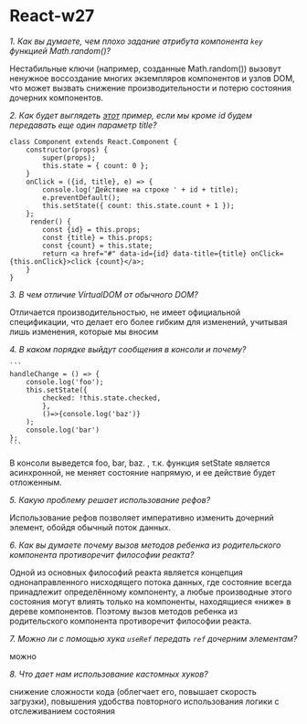 # React-w27

*1. Как вы думаете, чем плохо задание атрибута компонента `key` функцией Math.random()?*

Нестабильные ключи (например, созданные Math.random()) вызовут ненужное воссоздание многих экземпляров компонентов и узлов DOM,
что может вызвать снижение производительности и потерю состояния дочерних компонентов.

*2. Как будет выглядеть [этот](https://www.notion.so/34-cfc2f2ef8a0b4650a43db2d7f9c570df) пример, если мы кроме id будем передавать еще один параметр title?*

```
class Component extends React.Component {
    constructor(props) {
        super(props);
        this.state = { count: 0 };
    }
    onClick = ({id, title}, e) => {
        console.log('Действие на строке ' + id + title);
        e.preventDefault();
        this.setState({ count: this.state.count + 1 });
    };
     render() {
        const {id} = this.props;
        const {title} = this.props;
        const {count} = this.state;
        return <a href="#" data-id={id} data-title={title} onClick={this.onClick}>click {count}</a>;
    }
}
```
*3. В чем отличие VirtualDOM от обычного DOM?*

Отличается производительностью, не имеет официальной спецификации, что делает его более гибким для изменений, учитывая лишь изменения, которые мы вносим

*4. В каком порядке выйдут сообщения в консоли и почему?*

    ```
    handleChange = () => {
    	console.log('foo');
    	this.setState({
    		checked: !this.state.checked,
    		},
    		()=>{console.log('baz')}
    	);
    	console.log('bar')
    };
    ```
  В консоли выведется  foo, bar, baz. , т.к. функция setState является асинхронной, не меняет состояние напрямую, и ее действие будет отложенным.

*5. Какую проблему решает использование рефов?*

Использование рефов позволяет императивно изменить дочерний элемент, обойдя обычный поток данных. 

*6. Как вы думаете почему вызов методов ребенка из родительского компонента противоречит философии реакта?*

Одной из основных философий реакта является концепция однонаправленного нисходящего потока данных, где состояние всегда принадлежит определённому компоненту,
а любые производные этого состояния могут влиять только на компоненты, находящиеся «ниже» в дереве компонентов.
Поэтому вызов методов ребенка из родительского компонента противоречит философии реакта.

*7. Можно ли с помощью хука `useRef` передать `ref` дочерним элементам?*

можно

*8. Что дает нам использование кастомных хуков?*

снижение сложности кода (облегчает его, повышает скорость загрузки), повышения удобства повторного использования логики с отслеживанием состояния
